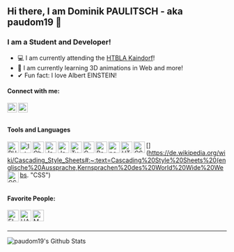 ## Hi there, I am Dominik PAULITSCH - aka paudom19 👋

### I am a Student and Developer!
- 💻 I am currently attending the [HTBLA Kaindorf](https://www.htl-kaindorf.at "HTBLA Kaindorf's Website")!
- 🌱 I am currently learning 3D animations in Web and more!
- ✔ Fun fact: I love Albert EINSTEIN!
#### Connect with me:
[<img align="left" alt="paudom19 | Twitter" height="22px" src="https://cdn.jsdelivr.net/npm/simple-icons@3.13.0/icons/twitter.svg" />](https://twitter.com/paudom19 "Dominik's Twitter")
[<img align="left" alt="paudom19 | Github" height="22px" src="https://cdn.jsdelivr.net/npm/simple-icons@3.13.0/icons/github.svg" />](https://github.com/paudom19 "Dominik's Github")
<br/>
<br/>
#### Tools and Languages
[<img align="left" alt="PHPStorm" height="26px" src="https://upload.wikimedia.org/wikipedia/commons/thumb/c/c9/PhpStorm_Icon.svg/225px-PhpStorm_Icon.svg.png" />](https://www.jetbrains.com/phpstorm/ "Dominik's IDE for Web-Design & Web-Development")
[<img align="left" alt="IntelliJ" height="26px" src="https://upload.wikimedia.org/wikipedia/commons/thumb/9/9c/IntelliJ_IDEA_Icon.svg/768px-IntelliJ_IDEA_Icon.svg.png" />](https://www.jetbrains.com/idea/ "Dominik's IDE for Java & Kotlin")
[<img align="left" alt="Obsidian" height="26px" src="https://papierlos-studieren.net/wp-content/uploads/2020/08/logo-fat-discord-666x525.png" />](https://obsidian.md/ "Dominik's preferred program for MarkDown")
[<img align="left" alt="JavaScript" height="26px" src="https://upload.wikimedia.org/wikipedia/commons/thumb/9/99/Unofficial_JavaScript_logo_2.svg/480px-Unofficial_JavaScript_logo_2.svg.png" />](https://de.wikipedia.org/wiki/JavaScript "JavaScript")
[<img align="left" alt="Java" height="26px" src="https://brandslogos.com/wp-content/uploads/images/large/java-logo-1.png" />](https://java.com/de/ "Java")
[<img align="left" alt="TypeScript" height="26px" src="https://upload.wikimedia.org/wikipedia/commons/thumb/4/4c/Typescript_logo_2020.svg/1200px-Typescript_logo_2020.svg.png" />](https://de.wikipedia.org/wiki/TypeScript "TypeScript")
[<img align="left" alt="C" height="26px" src="https://www.britefish.net/wp-content/uploads/2019/07/logo-c-1.png" />](https://en.wikipedia.org/wiki/C_(programming_language) "C")
[<img align="left" alt="React" height="26px" src="https://www.centigrade.de/basic/resources/images/content/Logo.React.svg?20200114101636" />](https://reactjs.org/ "React")
[<img align="left" alt="paudom19 | Github" height="26px" src="https://cdn.jsdelivr.net/npm/simple-icons@3.13.0/icons/github.svg" />](https://github.com/paudom19 "Dominik's Github")
[<img align="left" alt="HTML" height="26px" src="https://upload.wikimedia.org/wikipedia/commons/thumb/6/61/HTML5_logo_and_wordmark.svg/1200px-HTML5_logo_and_wordmark.svg.png" />](https://de.wikipedia.org/wiki/Hypertext_Markup_Language "HTML")
[<img align="left" alt="CSS" height="26px" src="https://upload.wikimedia.org/wikipedia/commons/thumb/d/d5/CSS3_logo_and_wordmark.svg/1200px-CSS3_logo_and_wordmark.svg.png" />](https://de.wikipedia.org/wiki/Cascading_Style_Sheets#:~:text=Cascading%20Style%20Sheets%20(englische%20Aussprache,Kernsprachen%20des%20World%20Wide%20Webs. "CSS")
[<img align="left" alt="CSS" height="26px" src="https://upload.wikimedia.org/wikipedia/commons/thumb/3/35/Tux.svg/1200px-Tux.svg.png" />](https://de.wikipedia.org/wiki/Linux "Linux")
<br/>
<br/>

#### Favorite People:
[<img align="left" alt="EINSTEIN" height="26px" src="https://lh3.googleusercontent.com/proxy/SQhhrM2f1A4AGqhTx5MeEslJ0DVsKeefOEBQvaBHEp7rbjM4v02um3JaLbnzRhgfzDwuT6BwVHpumtW9fPmDl18U-n03-vhnJu8V4ihWftp29a1dKLipxJLQBOm5baQNcYK7" />](https://de.wikipedia.org/wiki/Albert_Einstein "Albert EINSTEIN")
[<img align="left" alt="HAWKING" height="26px" src="https://www.pngkey.com/png/full/215-2155826_stephen-hawking-portrait-stephen-hawking.png" />](https://de.wikipedia.org/wiki/Stephen_Hawking "Stephen William HAWKING")
[<img align="left" alt="MAYER" height="26px" src="https://web.archive.org/web/20191225094822im_/http://www.htl-kaindorf.at/images/com_droppics/47/thumbnails/531f196aa7fd4.jpg" />](http://www.htl-kaindorf.at/ "Reinhold MAYER")
<br/>
<br/>

---

<img align="left" alt="paudom19's Github Stats" src="https://github-readme-stats.vercel.app/api?username=paudom19&show_icons=true&hide_border=true" />
